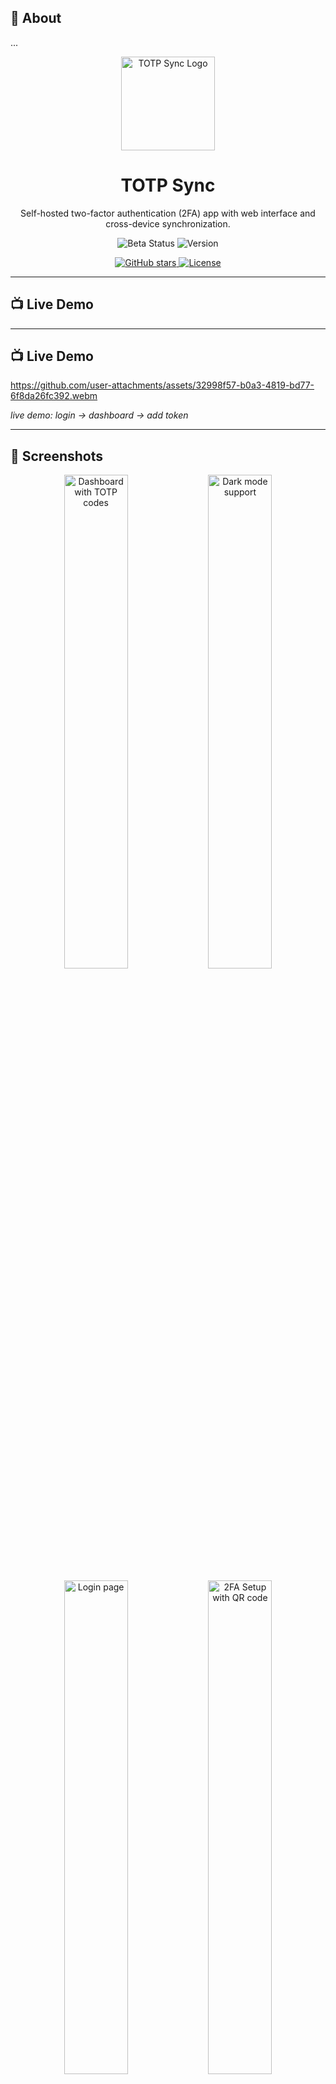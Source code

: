 ## 📖 About
...

<p align="center">
  <img src="assets/logo.png" alt="TOTP Sync Logo" width="150">
</p>

<h1 align="center">TOTP Sync</h1>

<p align="center">
  Self-hosted two-factor authentication (2FA) app with web interface and cross-device synchronization.
</p>

<p align="center">
  <img src="https://img.shields.io/badge/status-beta-yellow?style=for-the-badge" alt="Beta Status">
  <img src="https://img.shields.io/badge/version-0.3.0--beta-green?style=for-the-badge" alt="Version">
</p>

<p align="center">
  <a href="https://github.com/PrzemekSkw/totp-sync/stargazers">
    <img src="https://img.shields.io/github/stars/PrzemekSkw/totp-sync?style=social" alt="GitHub stars">
  </a>
  <a href="https://github.com/PrzemekSkw/totp-sync/blob/main/LICENSE">
    <img src="https://img.shields.io/badge/license-MIT-blue.svg" alt="License">
  </a>
</p>

---

## 📺 Live Demo

---

## 📺 Live Demo

https://github.com/user-attachments/assets/32998f57-b0a3-4819-bd77-6f8da26fc392.webm

*live demo: login → dashboard → add token*

---

## 📸 Screenshots

<p align="center">
  <img src="screenshots/dashboard.png" alt="Dashboard with TOTP codes" width="45%">
  <img src="screenshots/dark-mode.png" alt="Dark mode support" width="45%">
</p>

<p align="center">
  <img src="screenshots/login.png" alt="Login page" width="45%">
  <img src="screenshots/2fa-setup.png" alt="2FA Setup with QR code" width="45%">
</p>

---

## ✨ Features

### 🔐 Security & Authentication
- **Secure TOTP generation** - Compatible with Google Authenticator, Authy, 1Password, etc.
- **End-to-end encryption** - TOTP secrets encrypted with AES-256
- **Mandatory 2FA** - Optional account protection during registration
- **Backup codes** - 10 emergency codes per account for recovery
- **JWT authentication** - Secure 30-day session tokens

### 🔍 Search & Organization
- **Live search** - Instant filtering as you type
- **Multi-field search** - Find by account name or issuer/app name
- **Result counter** - Shows "X of Y" matches
- **Expandable search bar** - Smooth animations in navbar
- **Perfect for 100+ entries** - Fast client-side filtering

### 🎨 User Interface
- **Modern design** - Clean, intuitive interface
- **Dark mode** - Automatic or manual theme switching
- **Responsive layout** - Works on desktop, tablet, and mobile browsers
- **Progress indicators** - Visual countdown for code expiration
- **Hide codes** - Optional privacy mode (auto-hide after 10 seconds)
- **Bulk operations** - Select and delete multiple entries

### 📋 Import & Export
- **JSON format** - Standard TOTP export compatible with most apps
- **otpauth URI** - Import from Google Authenticator, Authy, FreeOTP+, 2FAuth
- **Bulk import** - Add multiple accounts at once
- **Replace or merge** - Choose how to handle existing entries

### 🔄 Synchronization
- **Cross-device sync** - Access codes from any device via web browser
- **Self-hosted backend** - Full control over your data
- **PostgreSQL database** - Reliable and scalable storage

### 🐳 Deployment
- **Docker Compose** - One-command deployment
- **Easy updates** - Pull and rebuild without data loss
- **Environment variables** - Simple configuration
- **Reverse proxy ready** - Works with Nginx, Caddy, Traefik

## 🗄️ Database Options

TOTP Sync supports two database backends - choose based on your needs:

### PostgreSQL (Default)
**Best for:** Multi-user deployments, production environments, high availability
```env
DATABASE_TYPE=postgresql
POSTGRES_DB=totp_sync
POSTGRES_USER=totp_user
POSTGRES_PASSWORD=your_secure_password
DATABASE_URL=postgresql://totp_user:your_password@postgres:5432/totp_sync
```

**Features:**
- ✅ Full ACID compliance
- ✅ Concurrent user support
- ✅ Advanced querying capabilities
- ✅ Battle-tested for production

### SQLite
**Best for:** Personal use, simple deployments, single-user setups
```env
DATABASE_TYPE=sqlite
SQLITE_PATH=/data/totp-sync.db
```

**Features:**
- ✅ Zero configuration
- ✅ Single file database
- ✅ Perfect for home labs
- ✅ Easy backups (just copy the file)

### Switching Databases

Simply change `DATABASE_TYPE` in your `.env` file and restart:
```bash
docker compose down
docker compose up -d
```

**Note:** Data is not automatically migrated between databases. Export your entries before switching.

## 🚀 Quick Start

### Prerequisites

- Docker & Docker Compose
- Git

### Installation

1. **Clone the repository:**
```bash
git clone https://github.com/PrzemekSkw/totp-sync.git
cd totp-sync
```

2. **Create environment file:**
```bash
cp .env.example .env
```

3. **Generate secure secrets:**
```bash
# JWT Secret (copy the output)
openssl rand -base64 32

# Encryption Key (copy the output)
openssl rand -hex 16
```

4. **Edit `.env` file:**
```bash
nano .env
```

Replace the following values:
- `POSTGRES_PASSWORD`: Set a strong database password
- `JWT_SECRET`: Paste the JWT secret from step 3
- `ENCRYPTION_KEY`: Paste the encryption key from step 3 (must be exactly 32 characters)
- `DATABASE_URL`: Update with the same password as POSTGRES_PASSWORD

Example:
```env
POSTGRES_PASSWORD=my_secure_password_here
JWT_SECRET=1NRBJQja1Q1qjOw7LRXu2hDvm74HA5GbRWJ3yaL9GqM=
ENCRYPTION_KEY=91797e61a84e73c9dd5f78161f568ae4
DATABASE_URL=postgresql://totp:my_secure_password_here@postgres:5432/totp
```

5. **Start the application:**
```bash
docker compose up -d
```

6. **Access the application:**

Open http://localhost:5173 in your browser

**Important Notes:**
- The `.env` file is ignored by git and won't be overwritten during updates
- Always backup your `.env` file before major updates
- Keep your secrets secure and never commit them to version control

## 📦 Updating

To update to the latest version:
```bash
git pull
docker compose down
docker compose up -d --build
```

Your `.env` file and database will be preserved during updates.

## ⚙️ Configuration

### Environment Variables

Backend configuration in `docker-compose.yml`:

| Variable | Description | Default | Required |
|----------|-------------|---------|----------|
| `REQUIRE_2FA_ON_REGISTER` | Force 2FA setup during registration | `"true"` | No |
| `JWT_SECRET` | Secret for JWT token signing | - | Yes |
| `ENCRYPTION_KEY` | Key for encrypting TOTP secrets (must be 32 chars) | - | Yes |
| `POSTGRES_PASSWORD` | Database password | - | Yes |
| `DATABASE_URL` | PostgreSQL connection string | - | Yes |

### Ports

- **5173** - Web interface
- **3000** - Backend API

### Configuring 2FA Behavior

**Mandatory 2FA (default):**
```yaml
REQUIRE_2FA_ON_REGISTER: "true"
```
Users must set up 2FA during registration with QR code and backup codes.

**Optional 2FA:**
```yaml
REQUIRE_2FA_ON_REGISTER: "false"
```
Users can enable 2FA later in Settings.

## 🔒 Security Notes

⚠️ **Important Security Considerations:**

1. **Always change default passwords** - Generate strong, unique passwords
2. **Generate new secrets** - Never use example secrets in production
3. **Use HTTPS in production** - Set up a reverse proxy (Nginx, Caddy, Traefik)
4. **Store backup codes safely** - Save them in a secure password manager
5. **Regular backups** - Back up the PostgreSQL volume regularly
6. **Keep updated** - Pull latest changes and rebuild regularly

### Production Deployment

For production use:
- Use a reverse proxy with SSL/TLS certificates
- Change default ports
- Use Docker secrets for sensitive values
- Set up monitoring and logging
- Regular security updates

## 🔐 2FA Features

### Registration with 2FA
- Scan QR code with any authenticator app
- Receive 10 backup codes for emergency access
- Verify setup with 6-digit code before account creation

### Login with 2FA
- Enter email and password
- Automatically prompted for 2FA code when enabled
- Use backup codes if authenticator unavailable

### Managing 2FA
- Enable/disable 2FA in Settings
- Generate new backup codes
- Requires password + current 2FA code to disable

## 📱 Import/Export

### Supported Formats

- **JSON** - Standard TOTP export format
- **otpauth URI** - Compatible with Google Authenticator, Authy, FreeOTP+, etc.

### Importing from other apps

1. Export from your current 2FA app (Google Authenticator, Authy, FreeOTP+, 2FAuth, etc.)
2. In TOTP Sync, click "Import"
3. Select your export file or paste URIs
4. Choose "Replace All" or "Merge" with existing entries
5. Your entries will be encrypted and synced

## 🐛 Troubleshooting

### Application won't start

Check logs:
```bash
docker compose logs -f
```

### Database connection issues

Ensure PostgreSQL is healthy:
```bash
docker compose ps
```

### Can't login after enabling 2FA

1. Use one of your backup codes instead of TOTP code
2. If no backup codes, you'll need to reset the database
3. Always save backup codes in a safe place!

### Clear cache issues

1. Clear browser cache and localStorage
2. Try incognito/private browsing mode
3. Check browser console for errors (F12)

## 🛠️ Development

### Project Structure
```
totp-sync/
├── backend/          # Node.js + Express API
│   ├── src/
│   │   ├── routes/   # API endpoints
│   │   ├── services/ # Business logic
│   │   └── middleware/ # Auth & validation
│   └── Dockerfile
├── web/              # React + Vite frontend
│   ├── src/
│   │   ├── components/ # React components
│   │   ├── pages/      # Page views
│   │   ├── services/   # API client
│   │   └── store/      # State management
│   └── Dockerfile
└── docker-compose.yml
```

### Running in development mode
```bash
# Backend
cd backend
npm install
npm run dev

# Frontend
cd web
npm install
npm run dev
```

## 📝 Changelog

### v0.3.0-beta (Latest)
- ✅ **Added search functionality** - Live filtering by account name and issuer
- ✅ **Expandable search bar** - Smooth animations with auto-focus
- ✅ **Result counter** - Shows "X of Y" matches when searching
- ✅ **Empty state** - Clear messaging when no results found
- ✅ **Performance** - Fast client-side filtering for 100+ entries

### v0.2.0-beta
- ✅ **Fixed 2FA login functionality** - Now working correctly
- ✅ **Fixed registration with 2FA** - Proper pendingData handling
- ✅ **Improved UI** - Removed unnecessary icons, added custom branding
- ✅ **Better error handling** - Clear error messages and validation

### v0.1.0-alpha
- Initial release
- Basic TOTP generation
- Docker setup

## 📄 License

MIT License - feel free to use this project for personal or commercial purposes.

## 🤝 Contributing

Contributions are welcome! Feel free to open issues or submit pull requests.

1. Fork the repository
2. Create your feature branch (`git checkout -b feature/amazing-feature`)
3. Commit your changes (`git commit -m 'Add some amazing feature'`)
4. Push to the branch (`git push origin feature/amazing-feature`)
5. Open a Pull Request

## 💖 Support

If you find this project useful, you can support its development:

**Support via BuyMeCoffe:**

<a href="https://www.buymeacoffee.com/przemekskw" target="_blank">
  <img src="https://cdn.buymeacoffee.com/buttons/v2/default-yellow.png" alt="Buy Me A Coffee" height="50" width="210">
</a>

**Support via PayPal:**

[![PayPal](https://img.shields.io/badge/PayPal-Donate-blue.svg)](https://paypal.me/przemeskw)

**Support via Github Sponsors:**

[![GitHub Sponsors](https://img.shields.io/github/sponsors/PrzemekSkw?style=for-the-badge&logo=github&color=ea4aaa)](https://github.com/sponsors/PrzemekSkw)

Your support helps maintain and improve this project. Thank you! ❤️

## ⭐ Star on Github

If you find this project useful, please consider giving it a star on GitHub!

[![Star History Chart](https://api.star-history.com/svg?repos=PrzemekSkw/totp-sync&type=Date)](https://star-history.com/#PrzemekSkw/totp-sync&Date)

---

<p align="center">Made with ❤️ by <a href="https://github.com/PrzemekSkw">PrzemekSkw</a></p>

<p align="center">
  <sub>Secure your accounts with self-hosted 2FA</sub>
</p>
